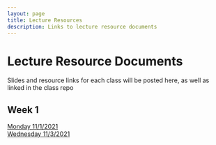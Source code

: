 ```yaml
---
layout: page
title: Lecture Resources
description: Links to lecture resource documents
---
```


# Lecture Resource Documents
Slides and resource links for each class will be posted here, as well as linked in the class repo

## Week 1
<a href="https://mastermnd.notion.site/Monday-11-1-2021-Conquering-the-CLI-1fc4e99b91884b518bc9959e4f634c3c" target="_blank">Monday 11/1/2021</a>
<br/>
<a href="https://mastermnd.notion.site/Wednesday-11-3-2021-Conquering-the-CLI-f44e936ff0b245d48f03203735bc72a5" target="_blank">Wednesday 11/3/2021</a>

